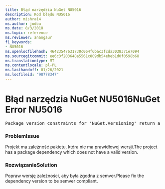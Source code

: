 ```yaml
---
title: Błąd narzędzia NuGet NU5016
description: Kod błędu NU5016
author: mishra14
ms.author: jodou
ms.date: 8/3/2018
ms.topic: reference
ms.reviewer: anangaur
f1_keywords:
- NU5016
ms.openlocfilehash: 46423547631730c064f6bac3fcda3038371e7094
ms.sourcegitcommit: ee6c3f203648a5561c809db54ebeb1d0f0598b68
ms.translationtype: MT
ms.contentlocale: pl-PL
ms.lasthandoff: 01/26/2021
ms.locfileid: "98778347"
---
```

# <a name="nuget-error-nu5016"></a><span data-ttu-id="8a074-103">Błąd narzędzia NuGet NU5016</span><span class="sxs-lookup"><span data-stu-id="8a074-103">NuGet Error NU5016</span></span>
<pre>Package version constraints for 'NuGet.Versioning' return a version range that is empty.</pre>

### <a name="issue"></a><span data-ttu-id="8a074-104">Problem</span><span class="sxs-lookup"><span data-stu-id="8a074-104">Issue</span></span>

<span data-ttu-id="8a074-105">Projekt ma zależność pakietu, która nie ma prawidłowej wersji.</span><span class="sxs-lookup"><span data-stu-id="8a074-105">The project has a package dependency which does not have a valid version.</span></span>


### <a name="solution"></a><span data-ttu-id="8a074-106">Rozwiązanie</span><span class="sxs-lookup"><span data-stu-id="8a074-106">Solution</span></span>

<span data-ttu-id="8a074-107">Popraw wersję zależności, aby była zgodna z semver.</span><span class="sxs-lookup"><span data-stu-id="8a074-107">Please fix the dependency version to be semver compliant.</span></span>

